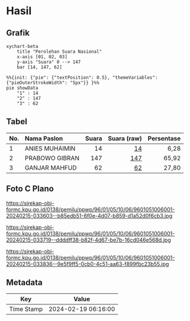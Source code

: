 # Hasil

## Grafik

```mermaid
xychart-beta
    title "Perolehan Suara Nasional"
    x-axis [01, 02, 03]
    y-axis "Suara" 0 --> 147
    bar [14, 147, 62]
```

```mermaid
%%{init: {"pie": {"textPosition": 0.5}, "themeVariables": {"pieOuterStrokeWidth": "5px"}} }%%
pie showData
    "1" : 14
    "2" : 147
    "3" : 62
```

## Tabel

| No. | Nama Paslon    | Suara | Suara (raw) | Persentase |
|:--- |:-------------- | -----:| -----------:| ----------:|
| 1   | ANIES MUHAIMIN | 14    | [14][p-1]   | 6,28       |
| 2   | PRABOWO GIBRAN | 147   | [147][p-2]  | 65,92      |
| 3   | GANJAR MAHFUD  | 62    | [62][p-3]   | 27,80      |


[p-1]: https://github.com/gigit-pemilu/pemilu-2024/blob/main/pilpres/hitung-suara/sub/96-papua-barat-daya/sub/01-sorong/sub/05-salawati/sub/1006-majener/sub/001-tps/sub/paslon-1.txt
[p-2]: https://github.com/gigit-pemilu/pemilu-2024/blob/main/pilpres/hitung-suara/sub/96-papua-barat-daya/sub/01-sorong/sub/05-salawati/sub/1006-majener/sub/001-tps/sub/paslon-2.txt
[p-3]: https://github.com/gigit-pemilu/pemilu-2024/blob/main/pilpres/hitung-suara/sub/96-papua-barat-daya/sub/01-sorong/sub/05-salawati/sub/1006-majener/sub/001-tps/sub/paslon-3.txt

## Foto C Plano

https://sirekap-obj-formc.kpu.go.id/0138/pemilu/ppwp/96/01/05/10/06/9601051006001-20240215-033603--b85edb51-6f0e-4d07-b859-d1a52d0f6cb3.jpg

https://sirekap-obj-formc.kpu.go.id/0138/pemilu/ppwp/96/01/05/10/06/9601051006001-20240215-033719--ddddff38-b82f-4d67-be7b-16cd046e568d.jpg

https://sirekap-obj-formc.kpu.go.id/0138/pemilu/ppwp/96/01/05/10/06/9601051006001-20240215-033836--9e5f9ff5-0cb0-4c51-aa63-f899fbc23b55.jpg


## Metadata

| Key        | Value               |
| ---------- | ------------------- |
| Time Stamp | 2024-02-19 06:16:00 |



